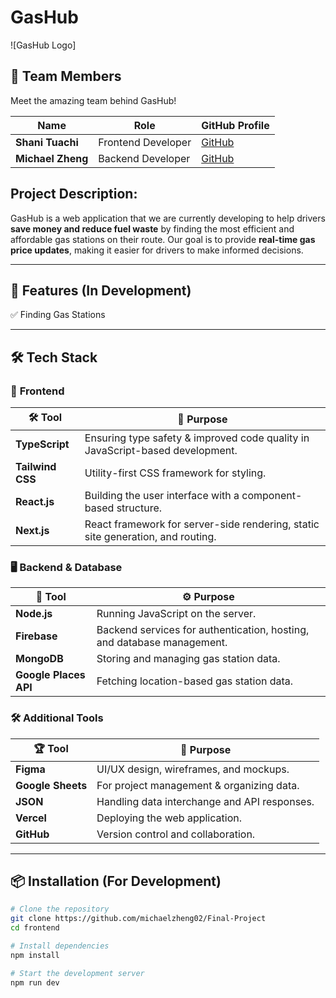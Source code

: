 #  GasHub  
![GasHub Logo]

## 👥 Team Members  

Meet the amazing team behind GasHub!  

| Name | Role | GitHub Profile |  
|------|------|---------------|  
| **Shani Tuachi** | Frontend Developer | [GitHub](https://github.com/shaninala) |  
| **Michael Zheng** | Backend Developer | [GitHub](https://github.com/michaelzheng02) |  

## Project Description: 

GasHub is a web application that we are currently developing to help drivers **save money and reduce fuel waste** by finding the most efficient and affordable gas stations on their route. Our goal is to provide **real-time gas price updates**, making it easier for drivers to make informed decisions.  

---

## 🚀 Features (In Development)  

✅ Finding Gas Stations 


---

## 🛠 Tech Stack  

### 🎨 **Frontend**  
| 🛠 Tool  | 📖 Purpose  |  
|---------|------------|  
| **TypeScript** | Ensuring type safety & improved code quality in JavaScript-based development. |  
| **Tailwind CSS** | Utility-first CSS framework for styling. |  
| **React.js** | Building the user interface with a component-based structure. |  
| **Next.js** | React framework for server-side rendering, static site generation, and routing. |  

### 🖥 **Backend & Database**  
| 💾 Tool  | ⚙️ Purpose |  
|---------|-----------|  
| **Node.js** | Running JavaScript on the server. |  
| **Firebase** | Backend services for authentication, hosting, and database management. |  
| **MongoDB** | Storing and managing gas station data. |  
| **Google Places API** | Fetching location-based gas station data. |  

### 🛠 **Additional Tools**  
| 🏆 Tool | 📝 Purpose |  
|--------|---------|  
| **Figma** | UI/UX design, wireframes, and mockups. |  
| **Google Sheets** | For project management & organizing data. |  
| **JSON** | Handling data interchange and API responses. |  
| **Vercel** | Deploying the web application. |  
| **GitHub** | Version control and collaboration. |  

---

## 📦 Installation (For Development)  

```sh
# Clone the repository
git clone https://github.com/michaelzheng02/Final-Project
cd frontend

# Install dependencies
npm install

# Start the development server
npm run dev
